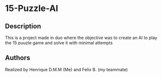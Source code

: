 # 15-Puzzle-AI

## Description
This is a project made in duo where the objective was to create an AI to play the 15 puuzle game and solve it with minimal attempts

## Authors
Realized by Henrique D.M.M (Me) and Felix B. (my teammate)
